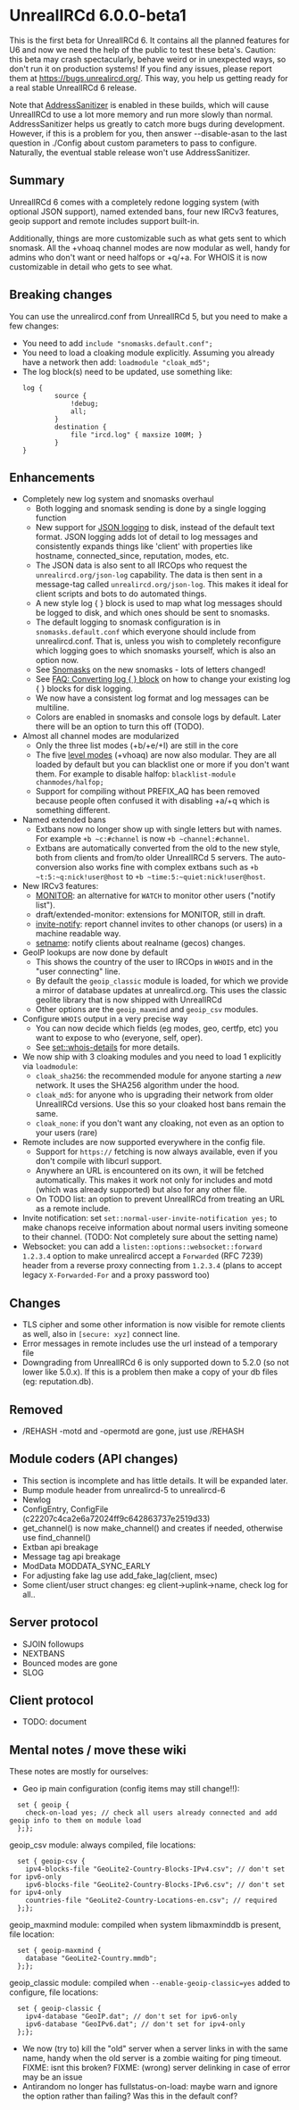 UnrealIRCd 6.0.0-beta1
=======================
This is the first beta for UnrealIRCd 6. It contains all the planned
features for U6 and now we need the help of the public to test these beta's.
Caution: this beta may crash spectacularly, behave weird or in unexpected
ways, so don't run it on production systems!
If you find any issues, please report them at https://bugs.unrealircd.org/.
This way, you help us getting ready for a real stable UnrealIRCd 6 release.

Note that [AddressSanitizer](https://en.wikipedia.org/wiki/AddressSanitizer)
is enabled in these builds, which will cause UnrealIRCd to use a lot more
memory and run more slowly than normal. AddressSanitizer helps us greatly
to catch more bugs during development. However, if this is a problem for
you, then answer --disable-asan to the last question in ./Config about
custom parameters to pass to configure.
Naturally, the eventual stable release won't use AddressSanitizer.

Summary
--------
UnrealIRCd 6 comes with a completely redone logging system (with optional
JSON support), named extended bans, four new IRCv3 features,
geoip support and remote includes support built-in.

Additionally, things are more customizable such as what gets sent to
which snomask. All the +vhoaq channel modes are now modular as well,
handy for admins who don't want or need halfops or +q/+a.
For WHOIS it is now customizable in detail who gets to see what.

Breaking changes
-----------------
You can use the unrealircd.conf from UnrealIRCd 5, but you need to make
a few changes:
* You need to add `include "snomasks.default.conf";`
* You need to load a cloaking module explicitly. Assuming you already
  have a network then add: `loadmodule "cloak_md5";`
* The log block(s) need to be updated, use something like:
  ```
  log {
          source {
              !debug;
              all;
          }
          destination {
              file "ircd.log" { maxsize 100M; }
          }
  }
  ```

Enhancements
-------------
* Completely new log system and snomasks overhaul
  * Both logging and snomask sending is done by a single logging function
  * New support for [JSON logging](https://www.unrealircd.org/docs/JSON_logging)
    to disk, instead of the default text format.
    JSON logging adds lot of detail to log messages and consistently
    expands things like 'client' with properties like hostname,
    connected_since, reputation, modes, etc.
  * The JSON data is also sent to all IRCOps who request the
    `unrealircd.org/json-log` capability. The data is then sent in
    a message-tag called `unrealircd.org/json-log`. This makes it ideal
    for client scripts and bots to do automated things.
  * A new style log { } block is used to map what log messages should be
    logged to disk, and which ones should be sent to snomasks.
  * The default logging to snomask configuration is in `snomasks.default.conf`
    which everyone should include from unrealircd.conf. That is, unless you
    wish to completely reconfigure which logging goes to which snomasks
    yourself, which is also an option now.
  * See [Snomasks](https://www.unrealircd.org/docs/Snomasks#UnrealIRCd_6)
    on the new snomasks - lots of letters changed!
  * See [FAQ: Converting log { } block](https://www.unrealircd.org/docs/FAQ#old-log-block)
    on how to change your existing log { } blocks for disk logging.
  * We now have a consistent log format and log messages can be multiline.
  * Colors are enabled in snomasks and console logs by default. Later there
    will be an option to turn this off (TODO).
* Almost all channel modes are modularized
  * Only the three list modes (+b/+e/+I) are still in the core
  * The five [level modes](https://www.unrealircd.org/docs/Channel_Modes#Access_levels)
    (+vhoaq) are now also modular. They are all loaded by default but you can
    blacklist one or more if you don't want them. For example to disable halfop:
    `blacklist-module chanmodes/halfop;`
  * Support for compiling without PREFIX_AQ has been removed because
    people often confused it with disabling +a/+q which is something
    different.
* Named extended bans
  * Extbans now no longer show up with single letters but with names.
    For example `+b ~c:#channel` is now `+b ~channel:#channel`.
  * Extbans are automatically converted from the old to the new style,
    both from clients and from/to older UnrealIRCd 5 servers.
    The auto-conversion also works fine with complex extbans such as
    `+b ~t:5:~q:nick!user@host` to `+b ~time:5:~quiet:nick!user@host`.
* New IRCv3 features:
  * [MONITOR](https://ircv3.net/specs/extensions/monitor.html): an
    alternative for `WATCH` to monitor other users ("notify list").
  * draft/extended-monitor: extensions for MONITOR, still in draft.
  * [invite-notify](https://ircv3.net/specs/extensions/invite-notify):
    report channel invites to other chanops (or users) in a machine
    readable way.
  * [setname](https://ircv3.net/specs/extensions/setname.html):
    notify clients about realname (gecos) changes.
* GeoIP lookups are now done by default
  * This shows the country of the user to IRCOps in `WHOIS` and in the
    "user connecting" line.
  * By default the `geoip_classic` module is loaded, for which we
    provide a mirror of database updates at unrealircd.org. This uses
    the classic geolite library that is now shipped with UnrealIRCd
  * Other options are the `geoip_maxmind` and `geoip_csv` modules.
* Configure `WHOIS` output in a very precise way
  * You can now decide which fields (eg modes, geo, certfp, etc) you want
    to expose to who (everyone, self, oper).
  * See [set::whois-details](https://www.unrealircd.org/docs/Set_block#set::whois-details)
    for more details.
* We now ship with 3 cloaking modules and you need to load 1 explicitly
  via `loadmodule`:
  * `cloak_sha256`: the recommended module for anyone starting a *new*
    network. It uses the SHA256 algorithm under the hood.
  * `cloak_md5`: for anyone who is upgrading their network from older
    UnrealIRCd versions. Use this so your cloaked host bans remain the same.
  * `cloak_none`: if you don't want any cloaking, not even as an option
    to your users (rare)
* Remote includes are now supported everywhere in the config file.
  * Support for `https://` fetching is now always available, even
    if you don't compile with libcurl support.
  * Anywhere an URL is encountered on its own, it will be fetched
    automatically. This makes it work not only for includes and motd
    (which was already supported) but also for any other file.
  * On TODO list: an option to prevent UnrealIRCd from treating an URL as a
    remote include.
* Invite notification: set `set::normal-user-invite-notification yes;` to make
  chanops receive information about normal users inviting someone to their channel.
  (TODO: Not completely sure about the setting name)
* Websocket: you can add a `listen::options::websocket::forward 1.2.3.4` option
  to make unrealircd accept a `Forwarded` (RFC 7239) header from a reverse proxy
  connecting from `1.2.3.4` (plans to accept legacy `X-Forwarded-For` and a proxy
  password too)

Changes
--------
* TLS cipher and some other information is now visible for remote
  clients as well, also in `[secure: xyz]` connect line.
* Error messages in remote includes use the url instead of a temporary file
* Downgrading from UnrealIRCd 6 is only supported down to 5.2.0 (so not
  lower like 5.0.x). If this is a problem then make a copy of your db files
  (eg: reputation.db).

Removed
--------
* /REHASH -motd and -opermotd are gone, just use /REHASH

Module coders (API changes)
----------------------------

* This section is incomplete and has little details. It will be expanded later.
* Bump module header from unrealircd-5 to unrealircd-6
* Newlog
* ConfigEntry, ConfigFile (c22207c4ca2e6a72024ff9c642863737e2519d33)
* get_channel() is now make_channel() and creates if needed, otherwise use find_channel()
* Extban api breakage
* Message tag api breakage
* ModData MODDATA_SYNC_EARLY
* For adjusting fake lag use add_fake_lag(client, msec)
* Some client/user struct changes: eg client->uplink->name, check log for all..

Server protocol
----------------
* SJOIN followups
* NEXTBANS
* Bounced modes are gone
* SLOG

Client protocol
----------------
* TODO: document

Mental notes / move these wiki
-------------------------------
These notes are mostly for ourselves:

* Geo ip main configuration (config items may still change!!):
```
  set { geoip {
    check-on-load yes; // check all users already connected and add geoip info to them on module load
  };};
```
  geoip_csv module: always compiled, file locations:
```
  set { geoip-csv {
    ipv4-blocks-file "GeoLite2-Country-Blocks-IPv4.csv"; // don't set for ipv6-only
    ipv6-blocks-file "GeoLite2-Country-Blocks-IPv6.csv"; // don't set for ipv4-only
    countries-file "GeoLite2-Country-Locations-en.csv"; // required
  };};
```
  geoip_maxmind module: compiled when system libmaxminddb is present, file location:
```
  set { geoip-maxmind {
    database "GeoLite2-Country.mmdb";
  };};
```
  geoip_classic module: compiled when `--enable-geoip-classic=yes` added to configure, file locations:
```
  set { geoip-classic {
    ipv4-database "GeoIP.dat"; // don't set for ipv6-only
    ipv6-database "GeoIPv6.dat"; // don't set for ipv4-only
  };};
```
* We now (try to) kill the "old" server when a server links in with the same
  name, handy when the old server is a zombie waiting for ping timeout.
  FIXME: isnt this broken?
FIXME: (wrong) server delinking in case of error may be an issue
* Antirandom no longer has fullstatus-on-load: maybe warn and ignore
  the option rather than failing? Was this in the default conf?
